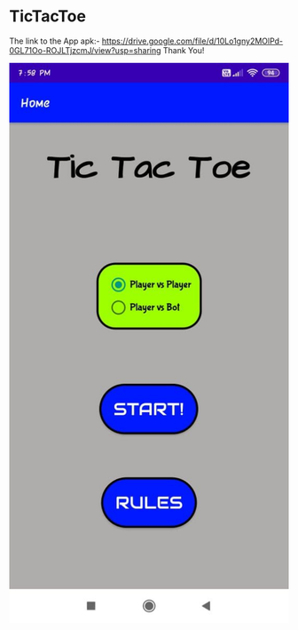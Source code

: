 # TicTacToe
The link to the App apk:- 
https://drive.google.com/file/d/10Lo1gny2MOlPd-0GL71Oo-ROJLTjzcmJ/view?usp=sharing
Thank You!

![Home Screen](https://github.com/TejasParse/TicTacToe/blob/master/Images/pic1.jfif?raw=true)
